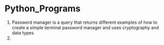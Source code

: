 # Python_Programs
  1. Password manager is a query that returns different examples of how to create a simple terminal password manager and uses cryptography and data types
  2. 
